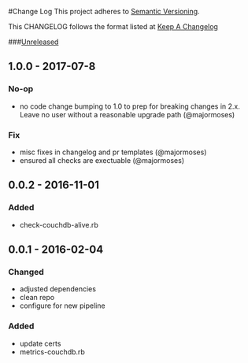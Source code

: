 #Change Log
This project adheres to [Semantic Versioning](http://semver.org/).

This CHANGELOG follows the format listed at [Keep A Changelog](http://keepachangelog.com/)

###[Unreleased]

## 1.0.0 - 2017-07-8
### No-op
- no code change bumping to 1.0 to prep for breaking changes in 2.x. Leave no user without a reasonable upgrade path (@majormoses)

### Fix
- misc fixes in changelog and pr templates (@majormoses)
- ensured all checks are exectuable (@majormoses)

## 0.0.2 - 2016-11-01
### Added
- check-couchdb-alive.rb

## 0.0.1 - 2016-02-04
### Changed
- adjusted dependencies
- clean repo
- configure for new pipeline

### Added
- update certs
- metrics-couchdb.rb

[Unreleased]: https://github.com/sensu-plugins/sensu-plugins-couchdb/compare/1.0.0...HEAD
[1.0.0]: https://github.com/sensu-plugins/sensu-plugins-couchdb/compare/0.0.2...1.0.0
[0.0.2]: https://github.com/sensu-plugins/sensu-plugins-couchdb/compare/v0.0.1...0.0.2
[0.0.1]: https://github.com/sensu-plugins/sensu-plugins-couchdb/compare/7b922f558627beab911eb1113a184ac66a2a212b...v0.0.1
